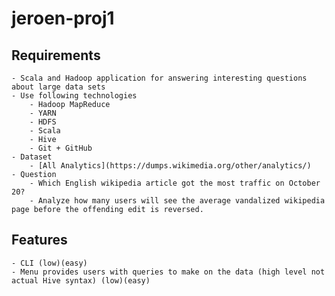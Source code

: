 # jeroen-proj1

## Requirements

    - Scala and Hadoop application for answering interesting questions about large data sets
    - Use following technologies
        - Hadoop MapReduce
        - YARN
        - HDFS
        - Scala
        - Hive
        - Git + GitHub
    - Dataset
        - [All Analytics](https://dumps.wikimedia.org/other/analytics/)
    - Question
        - Which English wikipedia article got the most traffic on October 20?
        - Analyze how many users will see the average vandalized wikipedia page before the offending edit is reversed.



## Features

    - CLI (low)(easy)
    - Menu provides users with queries to make on the data (high level not actual Hive syntax) (low)(easy)
